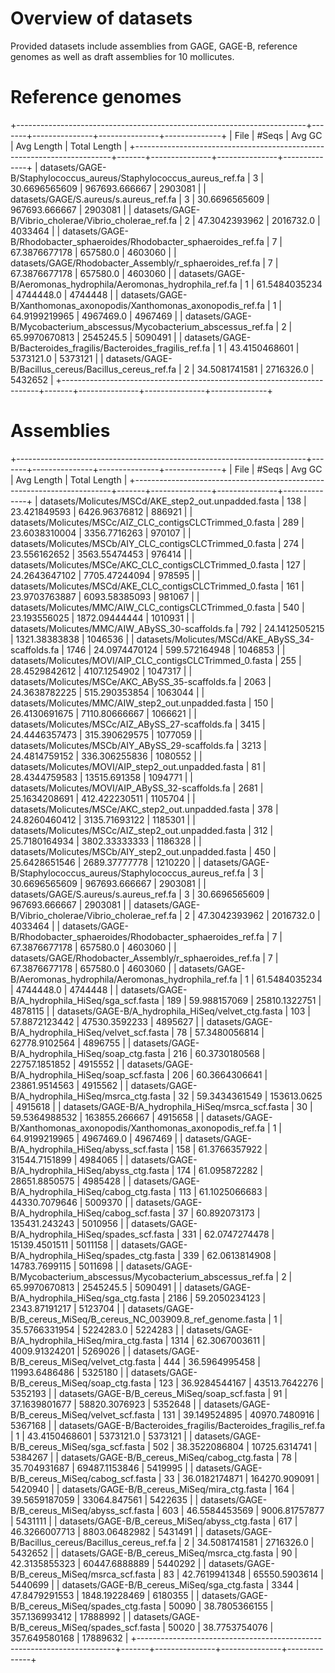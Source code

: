 Overview of datasets
=====================

Provided datasets include assemblies from GAGE, GAGE-B, reference genomes as well as draft assemblies for 10 mollicutes.

# Reference genomes 
+------------------------------------------------------------------------+-------+---------------+---------------+--------------+
| File                                                                   | #Seqs |     Avg GC    |   Avg Length  | Total Length |
+------------------------------------------------------------------------+-------+---------------+---------------+--------------+
| datasets/GAGE-B/Staphylococcus_aureus/Staphylococcus_aureus_ref.fa     |   3   | 30.6696565609 | 967693.666667 |   2903081    |
| datasets/GAGE/S.aureus/s.aureus_ref.fa                                 |   3   | 30.6696565609 | 967693.666667 |   2903081    |
| datasets/GAGE-B/Vibrio_cholerae/Vibrio_cholerae_ref.fa                 |   2   | 47.3042393962 |   2016732.0   |   4033464    |
| datasets/GAGE-B/Rhodobacter_sphaeroides/Rhodobacter_sphaeroides_ref.fa |   7   | 67.3876677178 |    657580.0   |   4603060    |
| datasets/GAGE/Rhodobacter_Assembly/r_sphaeroides_ref.fa                |   7   | 67.3876677178 |    657580.0   |   4603060    |
| datasets/GAGE-B/Aeromonas_hydrophila/Aeromonas_hydrophila_ref.fa       |   1   | 61.5484035234 |   4744448.0   |   4744448    |
| datasets/GAGE-B/Xanthomonas_axonopodis/Xanthomonas_axonopodis_ref.fa   |   1   | 64.9199219965 |   4967469.0   |   4967469    |
| datasets/GAGE-B/Mycobacterium_abscessus/Mycobacterium_abscessus_ref.fa |   2   | 65.9970670813 |   2545245.5   |   5090491    |
| datasets/GAGE-B/Bacteroides_fragilis/Bacteroides_fragilis_ref.fa       |   1   | 43.4150468601 |   5373121.0   |   5373121    |
| datasets/GAGE-B/Bacillus_cereus/Bacillus_cereus_ref.fa                 |   2   | 34.5081741581 |   2716326.0   |   5432652    |
+------------------------------------------------------------------------+-------+---------------+---------------+--------------+


# Assemblies 

+------------------------------------------------------------------------+-------+---------------+---------------+--------------+
| File                                                                   | #Seqs |     Avg GC    |   Avg Length  | Total Length |
+------------------------------------------------------------------------+-------+---------------+---------------+--------------+
| datasets/Molicutes/MSCd/AKE_step2_out.unpadded.fasta                   |  138  |  23.421849593 | 6426.96376812 |    886921    |
| datasets/Molicutes/MSCc/AIZ_CLC_contigsCLCTrimmed_0.fasta              |  289  | 23.6038310004 |  3356.7716263 |    970107    |
| datasets/Molicutes/MSCb/AIY_CLC_contigsCLCTrimmed_0.fasta              |  274  |  23.556162652 | 3563.55474453 |    976414    |
| datasets/Molicutes/MSCe/AKC_CLC_contigsCLCTrimmed_0.fasta              |  127  | 24.2643647102 | 7705.47244094 |    978595    |
| datasets/Molicutes/MSCd/AKE_CLC_contigsCLCTrimmed_0.fasta              |  161  | 23.9703763887 | 6093.58385093 |    981067    |
| datasets/Molicutes/MMC/AIW_CLC_contigsCLCTrimmed_0.fasta               |  540  |  23.193556025 | 1872.09444444 |   1010931    |
| datasets/Molicutes/MMC/AIW_ABySS_30-scaffolds.fa                       |  792  | 24.1412505215 | 1321.38383838 |   1046536    |
| datasets/Molicutes/MSCd/AKE_ABySS_34-scaffolds.fa                      |  1746 | 24.0974470124 | 599.572164948 |   1046853    |
| datasets/Molicutes/MOVI/AIP_CLC_contigsCLCTrimmed_0.fasta              |  255  | 28.4529842612 |  4107.1254902 |   1047317    |
| datasets/Molicutes/MSCe/AKC_ABySS_35-scaffolds.fa                      |  2063 | 24.3638782225 | 515.290353854 |   1063044    |
| datasets/Molicutes/MMC/AIW_step2_out.unpadded.fasta                    |  150  | 26.4130691675 | 7110.80666667 |   1066621    |
| datasets/Molicutes/MSCc/AIZ_ABySS_27-scaffolds.fa                      |  3415 | 24.4446357473 | 315.390629575 |   1077059    |
| datasets/Molicutes/MSCb/AIY_ABySS_29-scaffolds.fa                      |  3213 | 24.4814759152 | 336.306255836 |   1080552    |
| datasets/Molicutes/MOVI/AIP_step2_out.unpadded.fasta                   |   81  | 28.4344759583 |  13515.691358 |   1094771    |
| datasets/Molicutes/MOVI/AIP_ABySS_32-scaffolds.fa                      |  2681 | 25.1634208691 | 412.422230511 |   1105704    |
| datasets/Molicutes/MSCe/AKC_step2_out.unpadded.fasta                   |  378  | 24.8260460412 | 3135.71693122 |   1185301    |
| datasets/Molicutes/MSCc/AIZ_step2_out.unpadded.fasta                   |  312  | 25.7180164934 | 3802.33333333 |   1186328    |
| datasets/Molicutes/MSCb/AIY_step2_out.unpadded.fasta                   |  450  | 25.6428651546 | 2689.37777778 |   1210220    |
| datasets/GAGE-B/Staphylococcus_aureus/Staphylococcus_aureus_ref.fa     |   3   | 30.6696565609 | 967693.666667 |   2903081    |
| datasets/GAGE/S.aureus/s.aureus_ref.fa                                 |   3   | 30.6696565609 | 967693.666667 |   2903081    |
| datasets/GAGE-B/Vibrio_cholerae/Vibrio_cholerae_ref.fa                 |   2   | 47.3042393962 |   2016732.0   |   4033464    |
| datasets/GAGE-B/Rhodobacter_sphaeroides/Rhodobacter_sphaeroides_ref.fa |   7   | 67.3876677178 |    657580.0   |   4603060    |
| datasets/GAGE/Rhodobacter_Assembly/r_sphaeroides_ref.fa                |   7   | 67.3876677178 |    657580.0   |   4603060    |
| datasets/GAGE-B/Aeromonas_hydrophila/Aeromonas_hydrophila_ref.fa       |   1   | 61.5484035234 |   4744448.0   |   4744448    |
| datasets/GAGE-B/A_hydrophila_HiSeq/sga_scf.fasta                       |  189  |  59.988157069 | 25810.1322751 |   4878115    |
| datasets/GAGE-B/A_hydrophila_HiSeq/velvet_ctg.fasta                    |  103  | 57.8872123442 | 47530.3592233 |   4895627    |
| datasets/GAGE-B/A_hydrophila_HiSeq/velvet_scf.fasta                    |   78  | 57.3480056814 | 62778.9102564 |   4896755    |
| datasets/GAGE-B/A_hydrophila_HiSeq/soap_ctg.fasta                      |  216  | 60.3730180568 | 22757.1851852 |   4915552    |
| datasets/GAGE-B/A_hydrophila_HiSeq/soap_scf.fasta                      |  206  | 60.3664306641 | 23861.9514563 |   4915562    |
| datasets/GAGE-B/A_hydrophila_HiSeq/msrca_ctg.fasta                     |   32  | 59.3434361549 |  153613.0625  |   4915618    |
| datasets/GAGE-B/A_hydrophila_HiSeq/msrca_scf.fasta                     |   30  | 59.5364988532 | 163855.266667 |   4915658    |
| datasets/GAGE-B/Xanthomonas_axonopodis/Xanthomonas_axonopodis_ref.fa   |   1   | 64.9199219965 |   4967469.0   |   4967469    |
| datasets/GAGE-B/A_hydrophila_HiSeq/abyss_scf.fasta                     |  158  | 61.3766357922 | 31544.7151899 |   4984065    |
| datasets/GAGE-B/A_hydrophila_HiSeq/abyss_ctg.fasta                     |  174  |  61.095872282 | 28651.8850575 |   4985428    |
| datasets/GAGE-B/A_hydrophila_HiSeq/cabog_ctg.fasta                     |  113  | 61.1025066683 | 44330.7079646 |   5009370    |
| datasets/GAGE-B/A_hydrophila_HiSeq/cabog_scf.fasta                     |   37  |  60.892073173 | 135431.243243 |   5010956    |
| datasets/GAGE-B/A_hydrophila_HiSeq/spades_scf.fasta                    |  331  | 62.0747274478 | 15139.4501511 |   5011158    |
| datasets/GAGE-B/A_hydrophila_HiSeq/spades_ctg.fasta                    |  339  | 62.0613814908 | 14783.7699115 |   5011698    |
| datasets/GAGE-B/Mycobacterium_abscessus/Mycobacterium_abscessus_ref.fa |   2   | 65.9970670813 |   2545245.5   |   5090491    |
| datasets/GAGE-B/A_hydrophila_HiSeq/sga_ctg.fasta                       |  2186 | 59.2050234123 | 2343.87191217 |   5123704    |
| datasets/GAGE-B/B_cereus_MiSeq/B_cereus_NC_003909.8_ref_genome.fasta   |   1   | 35.5766331954 |   5224283.0   |   5224283    |
| datasets/GAGE-B/A_hydrophila_HiSeq/mira_ctg.fasta                      |  1314 | 62.3067003611 | 4009.91324201 |   5269026    |
| datasets/GAGE-B/B_cereus_MiSeq/velvet_ctg.fasta                        |  444  | 36.5964995458 | 11993.6486486 |   5325180    |
| datasets/GAGE-B/B_cereus_MiSeq/soap_ctg.fasta                          |  123  | 36.9284544167 | 43513.7642276 |   5352193    |
| datasets/GAGE-B/B_cereus_MiSeq/soap_scf.fasta                          |   91  | 37.1639801677 | 58820.3076923 |   5352648    |
| datasets/GAGE-B/B_cereus_MiSeq/velvet_scf.fasta                        |  131  |  39.149524895 | 40970.7480916 |   5367168    |
| datasets/GAGE-B/Bacteroides_fragilis/Bacteroides_fragilis_ref.fa       |   1   | 43.4150468601 |   5373121.0   |   5373121    |
| datasets/GAGE-B/B_cereus_MiSeq/sga_scf.fasta                           |  502  | 38.3522086804 | 10725.6314741 |   5384267    |
| datasets/GAGE-B/B_cereus_MiSeq/cabog_ctg.fasta                         |   78  |  35.704931687 | 69487.1153846 |   5419995    |
| datasets/GAGE-B/B_cereus_MiSeq/cabog_scf.fasta                         |   33  | 36.0182174871 | 164270.909091 |   5420940    |
| datasets/GAGE-B/B_cereus_MiSeq/mira_ctg.fasta                          |  164  | 39.5659187059 |  33064.847561 |   5422635    |
| datasets/GAGE-B/B_cereus_MiSeq/abyss_scf.fasta                         |  603  | 46.5584453569 | 9006.81757877 |   5431111    |
| datasets/GAGE-B/B_cereus_MiSeq/abyss_ctg.fasta                         |  617  | 46.3266007713 | 8803.06482982 |   5431491    |
| datasets/GAGE-B/Bacillus_cereus/Bacillus_cereus_ref.fa                 |   2   | 34.5081741581 |   2716326.0   |   5432652    |
| datasets/GAGE-B/B_cereus_MiSeq/msrca_ctg.fasta                         |   90  | 42.3135855323 | 60447.6888889 |   5440292    |
| datasets/GAGE-B/B_cereus_MiSeq/msrca_scf.fasta                         |   83  | 42.7619941348 | 65550.5903614 |   5440699    |
| datasets/GAGE-B/B_cereus_MiSeq/sga_ctg.fasta                           |  3344 | 47.8479291553 | 1848.19228469 |   6180355    |
| datasets/GAGE-B/B_cereus_MiSeq/spades_ctg.fasta                        | 50090 | 38.7805366155 | 357.136993412 |   17888992   |
| datasets/GAGE-B/B_cereus_MiSeq/spades_scf.fasta                        | 50020 | 38.7753754076 | 357.649580168 |   17889632   |
+------------------------------------------------------------------------+-------+---------------+---------------+--------------+
